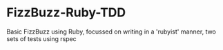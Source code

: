 # FizzBuzz-Ruby-TDD
Basic FizzBuzz using Ruby, focussed on writing in a 'rubyist' manner, two sets of tests using rspec
